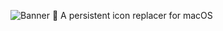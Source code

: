 ![Banner](https://github.com/ItsFoxDev/repos/raw/main/IconBuddy/banner.png)
🎨 A persistent icon replacer for macOS
